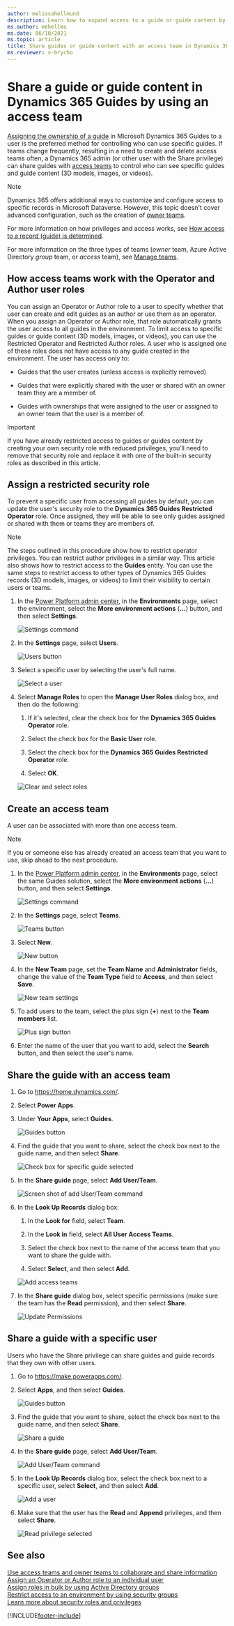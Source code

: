 ```yaml
---
author: melissahellmund
description: Learn how to expand access to a guide or guide content by sharing with an access team in Microsoft Dynamics 365 Guides.
ms.author: mehellmu
ms.date: 06/10/2021
ms.topic: article
title: Share guides or guide content with an access team in Dynamics 365 Guides
ms.reviewer: v-brycho
---
```


# Share a guide or guide content in Dynamics 365 Guides by using an access team

[Assigning the ownership of a guide](admin-access-assign.md) in Microsoft Dynamics 365 Guides to a user is the preferred method for controlling who can use specific guides. If teams change frequently, resulting in a need to create and delete access teams often, a Dynamics 365 admin (or other user with the Share privilege) can share guides with [access teams](https://docs.microsoft.com/dynamics365/customerengagement/on-premises/developer/use-access-teams-owner-teams-collaborate-share-information) to control who can see specific guides and guide content (3D models, images, or videos).

> [!NOTE]
> Dynamics 365 offers additional ways to customize and configure access to specific records in Microsoft Dataverse. However, this topic doesn't cover advanced configuration, such as the creation of [owner teams](/dynamics365/customerengagement/on-premises/developer/use-access-teams-owner-teams-collaborate-share-information).

For more information on how privileges and access works, see [How access to a record (guide) is determined](https://docs.microsoft.com/power-platform/admin/how-record-access-determined).

For more information on the three types of teams (*owner* team, Azure Active Directory *group* team, or *access* team), see [Manage teams](https://docs.microsoft.com/power-platform/admin/manage-teams).

## How access teams work with the Operator and Author user roles

You can assign an Operator or Author role to a user to specify whether that user can create and edit guides as an author or use them as an operator. When you assign an Operator or Author role, that role automatically grants the user access to all guides in the environment. To limit access to specific guides or guide content (3D models, images, or videos), you can use the Restricted Operator and Restricted Author roles. A user who is assigned one of these roles does not have access to any guide created in the environment. The user has access only to:

- Guides that the user creates (unless access is explicitly removed)

- Guides that were explicitly shared with the user or shared with an owner team they are a member of.

- Guides with ownerships that were assigned to the user or assigned to an owner team that the user is a member of.

> [!IMPORTANT]
> If you have already restricted access to guides or guides content by creating your own security role with reduced privileges, you’ll need to remove that security role and replace it with one of the built-in security roles as described in this article.

## Assign a restricted security role

To prevent a specific user from accessing all guides by default, you can update the user's security role to the **Dynamics 365 Guides Restricted Operator** role. Once assigned, they will be able to see only guides assigned or shared with them or teams they are members of.

> [!NOTE]
> The steps outlined in this procedure show how to restrict operator privileges. You can restrict author privileges in a similar way. This article also shows how to restrict access to the **Guides** entity. You can use the same steps to restrict access to other types of Dynamics 365 Guides records (3D models, images, or videos) to limit their visibility to certain users or teams.

1. In the [Power Platform admin center](https://admin.powerplatform.microsoft.com/environments), in the **Environments** page, select the environment, select the **More environment actions** (**...**) button, and then select **Settings**.

    ![Settings command](media/access-teams-9.PNG "Settings command")

2. In the **Settings** page, select **Users**.

    ![Users button](media/access-teams-10.PNG "Users button")

3. Select a specific user by selecting the user's full name.

    ![Select a user](media/access-teams-11.PNG "Select a user")

4. Select **Manage Roles** to open the **Manage User Roles** dialog box, and then do the following:

    1. If it's selected, clear the check box for the **Dynamics 365 Guides Operator** role.

    2. Select the check box for the **Basic User** role.

    3. Select the check box for the **Dynamics 365 Guides Restricted Operator** role.

    4. Select **OK**.

    ![Clear and select roles](media/manage-user-basic-user-restricted-op.PNG "Clear and select roles")

## Create an access team

A user can be associated with more than one access team.

> [!NOTE]
> If you or someone else has already created an access team that you want to use, skip ahead to the next procedure.

1. In the [Power Platform admin center](https://admin.powerplatform.microsoft.com/environments), in the **Environments** page, select the same Guides solution, select the **More environment actions** (**...**) button, and then select **Settings**.

    ![Settings command](media/access-teams-9.PNG "Settings command")

2. In the **Settings** page, select **Teams**.

    ![Teams button](media/access-teams-14.PNG "Teams button")

3. Select **New**.

    ![New button](media/access-teams-15.PNG "New button")

4. In the **New Team** page, set the **Team Name** and **Administrator** fields, change the value of the **Team Type** field to **Access**, and then select **Save**.

    ![New team settings](media/access-teams-16.jpg "New team settings")

5. To add users to the team, select the plus sign (**+**) next to the **Team members** list.

    ![Plus sign button](media/access-teams-17.jpg "Plus sign button")

6. Enter the name of the user that you want to add, select the **Search** button, and then select the user's name.

## Share the guide with an access team

1. Go to <https://home.dynamics.com/>.

2. Select **Power Apps**.

3. Under **Your Apps**, select **Guides**.

    ![Guides button](media/access-teams-22.PNG "Guides button")

4. Find the guide that you want to share, select the check box next to the guide name, and then select **Share**.

    ![Check box for specific guide selected](media/access-teams-19.PNG "Check box for specific guide selected")

5. In the **Share guide** page, select **Add User/Team**.

    ![Screen shot of add User/Team command](media/access-teams-20.PNG "Screen shot of add User/Team command")

6. In the **Look Up Records** dialog box:

    1. In the **Look for** field, select **Team**.

    2. In the **Look in** field, select **All User Access Teams**.

    3. Select the check box next to the name of the access team that you want to share the guide with.

    4. Select **Select**, and then select **Add**.

    ![Add access teams](media/access-teams-21.PNG "Add access teams")

7. In the **Share guide** dialog box, select specific permissions (make sure the team has the **Read** permission), and then select **Share**.

    ![Update Permissions](media/access-teams-21B.PNG "Update Permissions")

## Share a guide with a specific user

Users who have the Share privilege can share guides and guide records that they own with other users.

1. Go to <https://make.powerapps.com/>.

2. Select **Apps**, and then select **Guides**.

    ![Guides button](media/access-teams-22.PNG "Guides button")

3. Find the guide that you want to share, select the check box next to the guide name, and then select **Share**.

    ![Share a guide](media/access-teams-23.PNG "Share a guide")

4. In the **Share guide** page, select **Add User/Team**.

    ![Add User/Team command](media/access-teams-24.PNG "Add User/Team command")

5. In the **Look Up Records** dialog box, select the check box next to a specific user, select **Select**, and then select **Add**.

    ![Add a user](media/access-teams-25.PNG "Add a user")

6. Make sure that the user has the **Read** and **Append** privileges, and then select **Share**.

    ![Read privilege selected](media/access-teams-26.PNG "Read privilege selected")

## See also

[Use access teams and owner teams to collaborate and share information](https://docs.microsoft.com/dynamics365/customerengagement/on-premises/developer/use-access-teams-owner-teams-collaborate-share-information?view=op-9-1)<br>
[Assign an Operator or Author role to an individual user](assign-role.md)<br>
[Assign roles in bulk by using Active Directory groups](admin-assign-role-groups.md)<br>
[Restrict access to an environment by using security groups](admin-security.md)<br>
[Learn more about security roles and privileges](https://docs.microsoft.com/dynamics365/customerengagement/on-premises/admin/security-roles-privileges)

[!INCLUDE[footer-include](../includes/footer-banner.md)]
